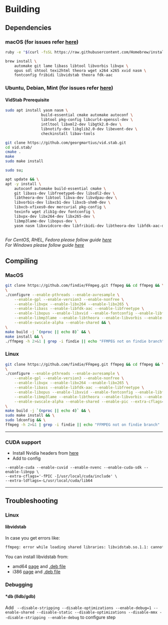 # Building 

## Dependencies

### macOS (for issues refer [here](https://trac.ffmpeg.org/wiki/CompilationGuide/macOS))

```bash
ruby -e "$(curl -fsSL https://raw.githubusercontent.com/Homebrew/install/master/install)"
```

```bash
brew install \
    automake git lame libass libtool libvorbis libvpx \
    opus sdl shtool texi2html theora wget x264 x265 xvid nasm \
    fontconfig fribidi libvidstab theora fdk-aac
```

### Ubuntu, Debian, Mint (for issues refer [here](https://trac.ffmpeg.org/wiki/CompilationGuide/Ubuntu))

#### VidStab Prerequisite
```bash
sudo apt install yasm nasm \
                build-essential cmake automake autoconf \
                libtool pkg-config libcurl4-openssl-dev \
                intltool libxml2-dev libgtk2.0-dev \
                libnotify-dev libglib2.0-dev libevent-dev \
                checkinstall libav-tools

git clone https://github.com/georgmartius/vid.stab.git
cd vid.stab/
cmake .
make
sudo make install
```

```bash
sudo su;

apt update && \
apt -y install \
    autoconf automake build-essential cmake \
    git libass-dev libfreetype6-dev libsdl2-dev \
    libtheora-dev libtool libva-dev libvdpau-dev \
    libvorbis-dev libxcb1-dev libxcb-shm0-dev \
    libxcb-xfixes0-dev mercurial pkg-config \
    texinfo wget zlib1g-dev fontconfig \
    libvpx-dev libx264-dev libx265-dev \
    libmp3lame-dev libopus-dev \
    yasm nasm libxvidcore-dev libfribidi-dev libtheora-dev libfdk-aac-dev
    
```

_For CentOS, RHEL, Fedora please follow guide [here](https://trac.ffmpeg.org/wiki/CompilationGuide/Centos)_<br/>
_For Windows please follow guide [here](https://trac.ffmpeg.org/wiki/CompilationGuide#Windows)_

## Compiling

### MacOS
```bash
git clone https://github.com/findie/FFmpeg.git ffmpeg && cd ffmpeg && \
\
./configure --enable-pthreads --enable-avresample \
    --enable-gpl --enable-version3 --enable-nonfree \
    --enable-libvpx --enable-libx264 --enable-libx265 \
    --enable-libass --enable-libfdk-aac --enable-libfreetype \
    --enable-libopus --enable-libxvid --enable-fontconfig --enable-libfontconfig --enable-libtheora --enable-libfribidi \
    --enable-libmp3lame --enable-libtheora --enable-libvorbis --enable-libvidstab \
    --enable-swscale-alpha --enable-shared && \
\
make build -j `(nproc || echo 8)` && \
make install && \
./ffmpeg -h 2>&1 | grep -i findie || echo "FFMPEG not on findie branch"
```

### Linux
```bash
git clone https://github.com/findie/FFmpeg.git ffmpeg && cd ffmpeg && \
\
./configure --enable-pthreads --enable-avresample \
    --enable-gpl --enable-version3 --enable-nonfree \
    --enable-libvpx --enable-libx264 --enable-libx265 \
    --enable-libass --enable-libfdk-aac --enable-libfreetype \
    --enable-libopus --enable-libxvid --enable-fontconfig --enable-libfontconfig --enable-libtheora --enable-libfribidi \
    --enable-libmp3lame --enable-libtheora --enable-libvorbis --enable-libvidstab \
    --enable-swscale-alpha --enable-shared --enable-pic --extra-cflags="-fPIC" && \
\
make build -j `(nproc || echo 4)` && \
sudo make install && \
sudo ldconfig && \
ffmpeg -h 2>&1 | grep -i findie || echo "FFMPEG not on findie branch"
```
___

### CUDA support

- Install Nvidia headers from [here](http://git.videolan.org/?p=ffmpeg/nv-codec-headers.git)
- Add to config
```
--enable-cuda --enable-cuvid --enable-nvenc --enable-cuda-sdk --enable-libnpp \
--extra-cflags='-fPIC -I/usr/local/cuda/include' \
--extra-ldflags=-L/usr/local/cuda/lib64
```

___

## Troubleshooting 

### Linux

#### libvidstab 

In case you get errors like: 
```bash
ffmpeg: error while loading shared libraries: libvidstab.so.1.1: cannot open shared object file: No such file or directory
```

You can install libvidstab from:
 - amd64 [page](https://debian.pkgs.org/9/multimedia-main-amd64/libvidstab1.0_0.98b-dmo1+deb8u1_amd64.deb.html) and [.deb file](http://www.deb-multimedia.org/pool/main/v/vid.stab/libvidstab1.0_0.98b-dmo1+deb8u1_amd64.deb)
 - i386 [page](https://debian.pkgs.org/9/multimedia-main-i386/libvidstab1.0_0.98b-dmo1+deb8u1_i386.deb.html) and [.deb file](http://www.deb-multimedia.org/pool/main/v/vid.stab/libvidstab1.0_0.98b-dmo1+deb8u1_i386.deb)

### Debugging
#### *db (lldb/gdb)
Add ` --disable-stripping --disable-optimizations --enable-debug=1 --enable-shared --disable-static --disable-optimizations --disable-mmx --disable-stripping --enable-debug` to configure step
